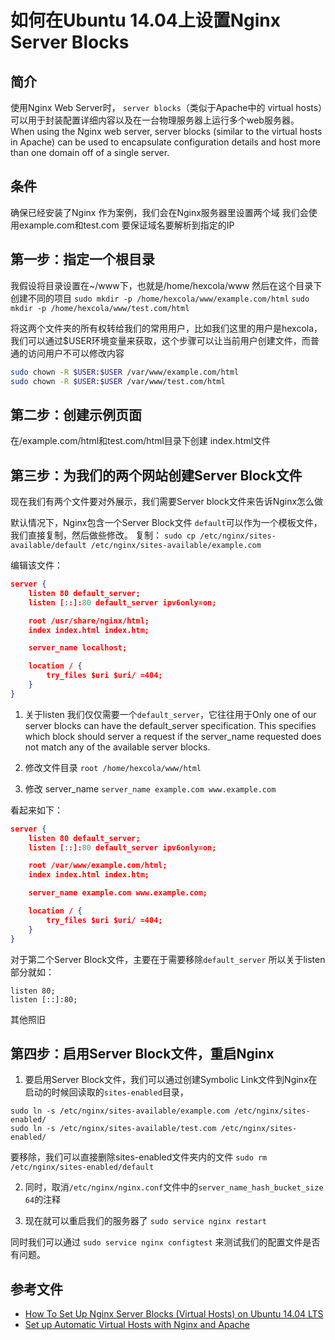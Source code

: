 # 如何在Ubuntu 14.04上设置Nginx Server Blocks

## 简介
使用Nginx Web Server时， `server blocks`（类似于Apache中的 virtual hosts）可以用于封装配置详细内容以及在一台物理服务器上运行多个web服务器。
When using the Nginx web server, server blocks (similar to the virtual hosts in Apache) can be used to encapsulate configuration details and host more than one domain off of a single server.

## 条件
确保已经安装了Nginx
作为案例，我们会在Nginx服务器里设置两个域
我们会使用example.com和test.com
要保证域名要解析到指定的IP


## 第一步：指定一个根目录
我假设将目录设置在~/www下，也就是/home/hexcola/www
然后在这个目录下创建不同的项目
`sudo mkdir -p /home/hexcola/www/example.com/html`
`sudo mkdir -p /home/hexcola/www/test.com/html`

将这两个文件夹的所有权转给我们的常用用户，比如我们这里的用户是hexcola，我们可以通过$USER环境变量来获取，这个步骤可以让当前用户创建文件，而普通的访问用户不可以修改内容
``` bash
sudo chown -R $USER:$USER /var/www/example.com/html
sudo chown -R $USER:$USER /var/www/test.com/html
```

## 第二步：创建示例页面
在/example.com/html和test.com/html目录下创建 index.html文件

## 第三步：为我们的两个网站创建Server Block文件
现在我们有两个文件要对外展示，我们需要Server block文件来告诉Nginx怎么做

默认情况下，Nginx包含一个Server Block文件 `default`可以作为一个模板文件，我们直接复制，然后做些修改。
复制：
`sudo cp /etc/nginx/sites-available/default /etc/nginx/sites-available/example.com`

编辑该文件：

```json
server {
    listen 80 default_server;
    listen [::]:80 default_server ipv6only=on;

    root /usr/share/nginx/html;
    index index.html index.htm;

    server_name localhost;

    location / {
        try_files $uri $uri/ =404;
    }
}
```

1. 关于listen
我们仅仅需要一个`default_server`，它往往用于Only one of our server blocks can have the default_server specification. This specifies which block should server a request if the server_name requested does not match any of the available server blocks.

2. 修改文件目录
`root /home/hexcola/www/html`

3. 修改 server_name
`server_name example.com www.example.com`

看起来如下：

```json
server {
    listen 80 default_server;
    listen [::]:80 default_server ipv6only=on;

    root /var/www/example.com/html;
    index index.html index.htm;

    server_name example.com www.example.com;

    location / {
        try_files $uri $uri/ =404;
    }
}
```

对于第二个Server Block文件，主要在于需要移除`default_server`
所以关于listen部分就如：
```
listen 80;
listen [::]:80;
```

其他照旧

## 第四步：启用Server Block文件，重启Nginx
1. 要启用Server Block文件，我们可以通过创建Symbolic Link文件到Nginx在启动的时候回读取的`sites-enabled`目录，
```
sudo ln -s /etc/nginx/sites-available/example.com /etc/nginx/sites-enabled/
sudo ln -s /etc/nginx/sites-available/test.com /etc/nginx/sites-enabled/
```
要移除，我们可以直接删除sites-enabled文件夹内的文件
`sudo rm /etc/nginx/sites-enabled/default`


2. 同时，取消`/etc/nginx/nginx.conf`文件中的`server_name_hash_bucket_size 64`的注释

3. 现在就可以重启我们的服务器了
`sudo service nginx restart`

同时我们可以通过
`sudo service nginx configtest` 来测试我们的配置文件是否有问题。

## 参考文件
* [How To Set Up Nginx Server Blocks (Virtual Hosts) on Ubuntu 14.04 LTS](https://www.digitalocean.com/community/tutorials/how-to-set-up-nginx-server-blocks-virtual-hosts-on-ubuntu-14-04-lts)
* [Set up Automatic Virtual Hosts with Nginx and Apache](http://www.sitepoint.com/set-automatic-virtual-hosts-nginx-apache/)